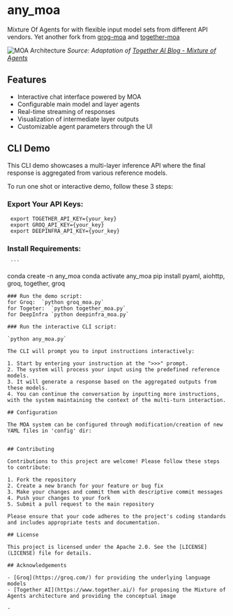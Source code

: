 # any_moa
Mixture Of Agents for with flexible input model sets from different API vendors.
Yet another fork from [grog-moa](https://github.com/skapadia3214/groq-moa?tab=readme-ov-file) and [together-moa](https://github.com/togethercomputer/MoA?tab=readme-ov-file#multi-layer-moa-example)

![MOA Architecture](https://github.com/togethercomputer/MoA/blob/main/assets/moa-3layer.png?raw=true)
*Source: Adaptation of [Together AI Blog - Mixture of Agents](https://www.together.ai/blog/together-moa)*


## Features

- Interactive chat interface powered by MOA
- Configurable main model and layer agents
- Real-time streaming of responses
- Visualization of intermediate layer outputs
- Customizable agent parameters through the UI


## CLI Demo

This CLI demo showcases a multi-layer inference API where the final response is aggregated from various reference models.

To run one shot or interactive demo, follow these 3 steps:

### Export Your API Keys:
   ```
    export TOGETHER_API_KEY={your_key}
    export GROQ_API_KEY={your_key}
    export DEEPINFRA_API_KEY={your_key}
   ```
### Install Requirements:
     ```
   conda create -n any_moa
   conda activate any_moa
   pip install pyaml, aiohttp, groq, together, groq
   
   ```
### Run the demo script:
 for Groq:  `python groq_moa.py`
 for Togeter:  `python together_moa.py`
 for DeepInfra `python deepinfra_moa.py`

### Run the interactive CLI script:

`python any_moa.py`

The CLI will prompt you to input instructions interactively:

1. Start by entering your instruction at the ">>>" prompt.
2. The system will process your input using the predefined reference models.
3. It will generate a response based on the aggregated outputs from these models.
4. You can continue the conversation by inputting more instructions, with the system maintaining the context of the multi-turn interaction.

## Configuration

The MOA system can be configured through modification/creation of new YAML files in 'config' dir:


## Contributing

Contributions to this project are welcome! Please follow these steps to contribute:

1. Fork the repository
2. Create a new branch for your feature or bug fix
3. Make your changes and commit them with descriptive commit messages
4. Push your changes to your fork
5. Submit a pull request to the main repository

Please ensure that your code adheres to the project's coding standards and includes appropriate tests and documentation.

## License

This project is licensed under the Apache 2.0. See the [LICENSE](LICENSE) file for details.

## Acknowledgements

- [Groq](https://groq.com/) for providing the underlying language models
- [Together AI](https://www.together.ai/) for proposing the Mixture of Agents architecture and providing the conceptual image

- 
